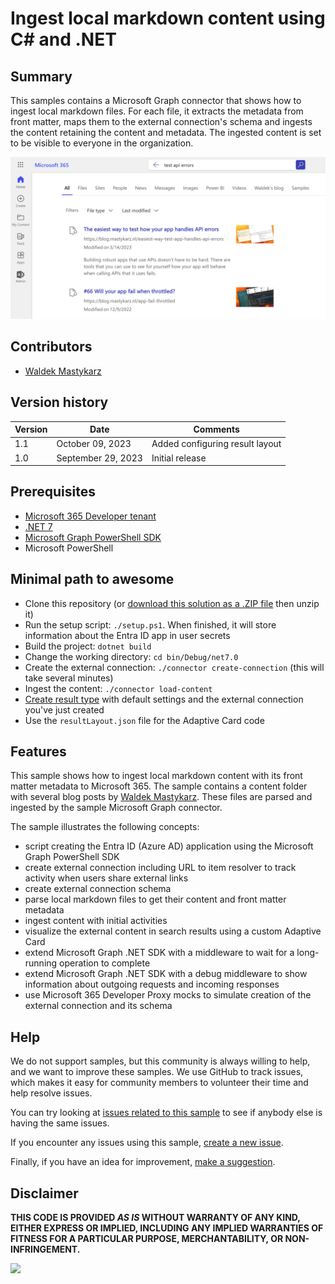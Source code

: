 
# Ingest local markdown content using C# and .NET

## Summary

This samples contains a Microsoft Graph connector that shows how to ingest local markdown files. For each file, it extracts the metadata from front matter, maps them to the external connection's schema and ingests the content retaining the content and metadata. The ingested content is set to be visible to everyone in the organization.

![Local markdown files displayed in Microsoft Search search results](assets/screenshot.png)

## Contributors

- [Waldek Mastykarz](https://github.com/waldekmastykarz)

## Version history

Version|Date|Comments
-------|----|--------
1.1|October 09, 2023|Added configuring result layout
1.0|September 29, 2023|Initial release

## Prerequisites

- [Microsoft 365 Developer tenant](https://developer.microsoft.com/microsoft-365/dev-program)
- [.NET 7](https://dotnet.microsoft.com/download/dotnet/7.0)
- [Microsoft Graph PowerShell SDK](https://learn.microsoft.com/powershell/microsoftgraph/installation?view=graph-powershell-1.0)
- Microsoft PowerShell

## Minimal path to awesome

- Clone this repository (or [download this solution as a .ZIP file](https://pnp.github.io/download-partial/?url=https://github.com/pnp/graph-connectors-samples/tree/main/samples/dotnet-csharp-markdown) then unzip it)
- Run the setup script: `./setup.ps1`. When finished, it will store information about the Entra ID app in user secrets
- Build the project: `dotnet build`
- Change the working directory: `cd bin/Debug/net7.0`
- Create the external connection: `./connector create-connection` (this will take several minutes)
- Ingest the content: `./connector load-content`
- [Create result type](https://learn.microsoft.com/microsoftsearch/manage-result-types) with default settings and the external connection you've just created
- Use the `resultLayout.json` file for the Adaptive Card code

## Features

This sample shows how to ingest local markdown content with its front matter metadata to Microsoft 365. The sample contains a content folder with several blog posts by [Waldek Mastykarz](https://blog.mastykarz.nl/). These files are parsed and ingested by the sample Microsoft Graph connector.

The sample illustrates the following concepts:

- script creating the Entra ID (Azure AD) application using the Microsoft Graph PowerShell SDK
- create external connection including URL to item resolver to track activity when users share external links
- create external connection schema
- parse local markdown files to get their content and front matter metadata
- ingest content with initial activities
- visualize the external content in search results using a custom Adaptive Card
- extend Microsoft Graph .NET SDK with a middleware to wait for a long-running operation to complete
- extend Microsoft Graph .NET SDK with a debug middleware to show information about outgoing requests and incoming responses
- use Microsoft 365 Developer Proxy mocks to simulate creation of the external connection and its schema

## Help

We do not support samples, but this community is always willing to help, and we want to improve these samples. We use GitHub to track issues, which makes it easy for  community members to volunteer their time and help resolve issues.

You can try looking at [issues related to this sample](https://github.com/pnp/graph-connectors-samples/issues?q=label%3A%22sample%3A%dotnet-csharp-markdown%22) to see if anybody else is having the same issues.

If you encounter any issues using this sample, [create a new issue](https://github.com/pnp/graph-connectors-samples/issues/new).

Finally, if you have an idea for improvement, [make a suggestion](https://github.com/pnp/graph-connectors-samples/issues/new).

## Disclaimer

**THIS CODE IS PROVIDED *AS IS* WITHOUT WARRANTY OF ANY KIND, EITHER EXPRESS OR IMPLIED, INCLUDING ANY IMPLIED WARRANTIES OF FITNESS FOR A PARTICULAR PURPOSE, MERCHANTABILITY, OR NON-INFRINGEMENT.**

![](https://m365-visitor-stats.azurewebsites.net/SamplesGallery/pnp-graph-connector-dotnet-csharp-markdown)
